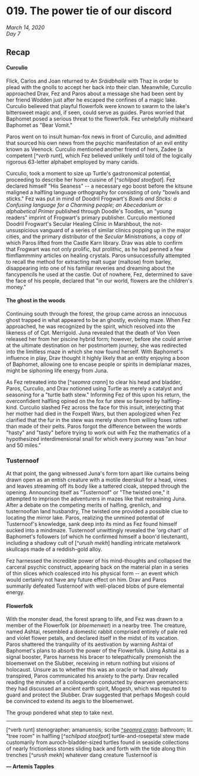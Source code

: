 # 019. The power tie of our discord

_March 14, 2020_  
_Day 7_

## Recap

#### Curculio

Flick, Carlos and Joan returned to _An Sráidbhaile_ with Thaz in order to plead with the gnolls to accept her back into their clan. Meanwhile, Curculio approached Drav, Fez and Paros about a message she had been sent by her friend Wodden just after he escaped the confines of a magic lake. Curculio believed that playful flowerfolk were known to swarm to the lake's bittersweet magic and, if seen, could serve as guides. Paros worried that Baphomet posed a serious threat to the flowerfolk. Fez unhelpfully misheard Baphomet as "Bear Vomit."

Paros went on to insult human-fox news in front of Curculio, and admitted that sourced his own news from the psychic manifestation of an evil entity known as Veenock. Curculio mentioned another friend of hers, Zadee (a competent [^_verb runt_], which Fez believed unlikely until told of the logically rigorous 63-letter alphabet employed by many canids.

Curculio, took a moment to size up Turtle's gastronomical potential, proceeding to describe her home cuisine of [^_schilpad stoofpot_]. Fez declared himself "His Seaness" -- a necessary ego boost before the kitsune maligned a halfling language orthography for consisting of only "bowls and sticks." Fez was put in mind of Doodril Frogwart's _Bowls and Sticks: a Confusing language for a Charming people; an Abecedarium or alphabetical Primer_ published through Doodle's Toodles, an "young readers" imprint of Frogwart's primary publisher. Curculio mentioned Doodril Frogwart's Secular Healing Clinic in Marshbout, the not-unsuspicious vanguard of a series of similar clinics popping up in the major cities, and the primary distributor of the _Secular Ministrations_, a copy of which Paros lifted from the Castle Karn library. Drav was able to confirm that Frogwart was not only prolific, but prolithic, as he had penned a few flimflammminy articles on healing crystals. Paros unsuccessfully attempted to recall the method for extracting malt sugar (maltose) from barley, disappearing into one of his familiar reveries and dreaming about the fancypencils he used at the castle. Out of nowhere, Fez, determined to save the face of his people, declared that "in our world, flowers are the children's money."

#### The ghost in the woods

Continuing south through the forest, the group came across an innocuous ghost trapped in what appeared to be an ghostly, evolving maze. When Fez approached, he was recognized by the spirit, which resolved into the likeness of of Cpt. Merrigold. Juna revealed that the death of Von Veen released her from her piscine hybrid form; however, before she could arrive at the ultimate destination on her postmortem journey, she was redirected into the limitless maze in which she now found herself. With Baphomet's influence in play, Drav thought it highly likely that an entity enjoying a boon of Baphomet, allowing one to encase people or spirits in demiplanar mazes, might be siphoning life energy from Juna.

As Fez retreated into the [^_seomra crann_] to clear his head and bladder, Paros, Curculio, and Drav notioned using Turtle as merely a catalyst and seasoning for a "turtle bath stew." Informing Fez of this upon his return, the overconfident halfling opined on the fox fur stew so favored by halfling-kind. Curculio slashed Fez across the face for this insult, interjecting that her mother had died in the Foxpelt Wars, but then apologized when Fez clarified that the fur in the stew was merely shorn from willing foxes rather than made of their pelts. Paros forgot the difference between the words "hasty" and "tasty" before trying to work out with Fez the mathematics of a hypothesized interdimensional snail for which every journey was "an hour and 50 miles."

### Tusternoof

At that point, the gang witnessed Juna's form torn apart like curtains being drawn open as an entish creature with a motile deerskull for a head, vines and leaves streaming off its body like a tattered cloak, stepped through the opening. Announcing itself as "Tusternoof" or "The twisted one," it attempted to imprison the adventurers in mazes like that restraining Juna. After a debate on the competing merits of halfing, grenlich, and tusternoofian land husbandry, The twisted one provided a possible clue to locating the mirror lake. Paros, realizing the unmined potential of Tusternoof's knowledge, sank deep into its mind as Fez found himself sucked into a mindmaze. Tusternoof unwittingly revealed the 'org chart' of Baphomet's followers (of which he confirmed himself a boon'd lieutenant), including a shadowy cult of [^_urush mekh_] handling intricate metalwork skullcaps made of a reddish-gold alloy.

Fez harnessed the incredible power of his mind-thoughts and collapsed the carceral psychic construct, appearing back on the material plan in a series of thin slices which coalesced into his physical form -- an event which would certainly not have any future effect on him. Drav and Paros summarily defeated Tusternoof with well-placed blobs of pure elemental energy.

#### Flowerfolk

With the monster dead, the forest sprang to life, and Fez was drawn to a member of the Flowerfolk (or _bloemenwet_) in a nearby tree. The creature, named Ashtai, resembled a domestic rabbit comprised entirely of pale red and violet flower petals, and declared itself in the midst of its vacation. Paros shattered the tranquility of its aestivation by warning Ashtai of Baphomet's plans to absorb the power of the Flowerfolk. Using Ashtai as a signal booster, Paros harness his bracer to telepathically premonish the bloemenwet on the Slubber, receiving in return nothing but visions of holocaust. Unsure as to whether this was an oracle or had already transpired, Paros communicated his anxiety to the party. Drav recalled reading the minutes of a colloquendo conducted by dwarven geomancers: they had discussed an ancient earth spirit, Mogesh, which was reputed to guard and protect the Slubber. Drav suggested that perhaps Mogesh could be convinced to extend its aegis to the bloemenwet.

The group pondered what step to take next.

---

[^verb runt] stenographer; amanuensis; scribe
[^_seomra crann_](pr 'show-mrah crown'): bathroom; lit. "tree room" in halfling
[^_schilpad stoofpot_] turtle-and-rosepetal stew made customarily from auroch-bladder-sized turtles found in seaside collections of nearly frictionless stones sliding back and forth with the tide along thin trenches
[^_urush mekh_] whatever dang creature Tusternoof is

**— Artemis Tapples**
